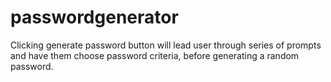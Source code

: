 # passwordgenerator

Clicking generate password button will lead user through series of prompts and have them choose password criteria, before generating a random password.

